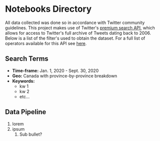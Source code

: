 # Notebooks Directory

All data collected was done so in accordance with Twitter community guidelines. This project makes use of Twitter's [premium search API](https://developer.twitter.com/en/docs/tweets/search/overview/premium), which allows for access to Twitter's full archive of Tweets dating back to 2006. Below is a list of the filter's used to obtain the dataset. For a full list of operators available for this API see [here](https://developer.twitter.com/en/docs/tweets/search/overview/premium#AvailableOperators).

## Search Terms

* **Time-frame:** Jan. 1, 2020 - Sept. 30, 2020
* **Geo:** Canada with province-by-province breakdown
* **Keywords:**
  * kw 1
  * kw 2
  * etc...

## Data Pipeline

1. lorem
2. ipsum
   1. Sub bullet?
